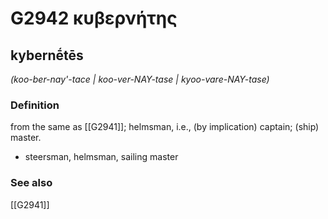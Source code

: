 # G2942 κυβερνήτης

## kybernḗtēs

_(koo-ber-nay'-tace | koo-ver-NAY-tase | kyoo-vare-NAY-tase)_

### Definition

from the same as [[G2941]]; helmsman, i.e., (by implication) captain; (ship) master.

- steersman, helmsman, sailing master

### See also

[[G2941]]

